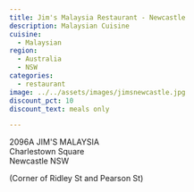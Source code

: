 ```yaml
---
title: Jim's Malaysia Restaurant - Newcastle
description: Malaysian Cuisine
cuisine:
  - Malaysian
region:
  - Australia
  - NSW
categories:
  - restaurant
image: ../../assets/images/jimsnewcastle.jpg
discount_pct: 10
discount_text: meals only

---
```


2096A JIM'S MALAYSIA  
Charlestown Square  
Newcastle NSW

(Corner of Ridley St and Pearson St)

